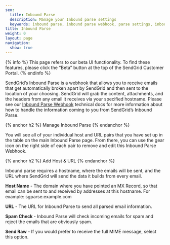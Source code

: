 ```yaml
---
seo:
  title: Inbound Parse
  description: Manage your Inbound parse settings
  keywords: inbound parse, inbound parse webhook, parse settings, inbound parse settings
title: Inbound Parse
weight: 0
layout: page
navigation:
  show: true
---
```


{% info %}
This page refers to our beta UI functionality. To find these features, please click the “Beta” button at the top of the SendGrid Customer Portal.
{% endinfo %}

SendGrid’s Inbound Parse is a webhook that allows you to receive emails that get automatically broken apart by SendGrid and then sent to the location of your choosing. SendGrid will grab the content, attachments, and the headers from any email it receives via your specified hostname. Please see our [Inbound Parse Webhook]({root_url}/API_Reference/Webhooks/parse.html) technical docs for more information about how to handle the information coming to you from SendGrid’s Inbound Parse.

{% anchor h2 %}
Manage Inbound Parse
{% endanchor %}

You will see all of your individual host and URL pairs that you have set up in the table on the main Inbound Parse page. From there, you can use the gear icon on the right side of each pair to remove and edit this Inbound Parse Webhook.

{% anchor h2 %}
Add Host & URL
{% endanchor %}

Inbound parse requires a hostname, where the emails will be sent, and the URL where SendGrid will send the data it builds from every email.

**Host Name** - The domain where you have pointed an MX Record, so that email can be sent to and received by addresses at this hostname. For example: sgparse.example.com

**URL** - The URL for Inbound Parse to send all parsed email information.

**Spam Check** - Inbound Parse will check incoming emails for spam and reject the emails that are obviously spam.

**Send Raw** - If you would prefer to receive the full MIME message, select this option. 

